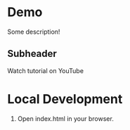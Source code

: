 # Demo

Some description!

## Subheader

Watch tutorial on YouTube

# Local Development

1. Open index.html in your browser.
